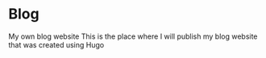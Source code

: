 # Blog
My own blog website
This is the place where I will publish my blog website that was created using Hugo
